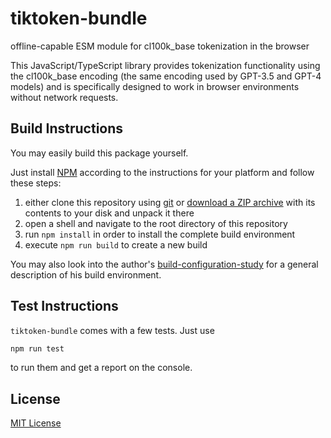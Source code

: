 # tiktoken-bundle #

offline-capable ESM module for cl100k_base tokenization in the browser

This JavaScript/TypeScript library provides tokenization functionality using the cl100k_base encoding (the same encoding used by GPT-3.5 and GPT-4 models) and is specifically designed to work in browser environments without network requests.





## Build Instructions ##

You may easily build this package yourself.

Just install [NPM](https://docs.npmjs.com/) according to the instructions for your platform and follow these steps:

1. either clone this repository using [git](https://git-scm.com/) or [download a ZIP archive](https://github.com/rozek/tiktoken-bundle/archive/refs/heads/main.zip) with its contents to your disk and unpack it there 
2. open a shell and navigate to the root directory of this repository
3. run `npm install` in order to install the complete build environment
4. execute `npm run build` to create a new build

You may also look into the author's [build-configuration-study](https://github.com/rozek/build-configuration-study) for a general description of his build environment.

## Test Instructions ##

`tiktoken-bundle` comes with a few tests. Just use

```bash
npm run test
```

to run them and get a report on the console.

## License ##

[MIT License](LICENSE.md)
